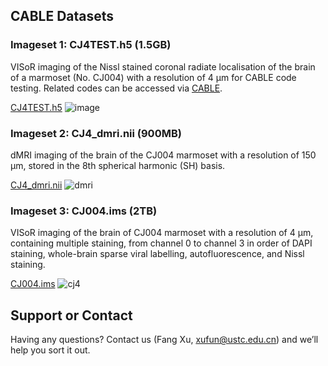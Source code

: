 ## CABLE Datasets

### Imageset 1: CJ4TEST.h5 (1.5GB)
VISoR imaging of the Nissl stained coronal radiate localisation of the brain of a marmoset (No. CJ004) with a resolution of 4 µm for CABLE code testing.
Related codes can be accessed via [CABLE](http://smart.siat.ac.cn/static-files/cj004_dataset/CJ4TEST.h5).

[CJ4TEST.h5](http://smart.siat.ac.cn/static-files/cj004_dataset/CJ4TEST.h5)
![image ](https://github.com/Euyz/CABLE/assets/33593212/e1d11bad-6171-4077-97b4-680b15ebdd21)

### Imageset 2: CJ4_dmri.nii (900MB)
dMRI imaging of the brain of the CJ004 marmoset with a resolution of 150 μm, stored in the 8th spherical harmonic (SH) basis.

[CJ4_dmri.nii](http://smart.siat.ac.cn/static-files/cj004_dataset/CJ4_dmri.nii)
![dmri](https://github.com/user-attachments/assets/3626edff-5453-450d-9ec7-69f1de296081)
### Imageset 3: CJ004.ims (2TB)
VISoR imaging of the brain of CJ004 marmoset with a resolution of 4 μm, containing multiple staining, from channel 0 to channel 3 in order of DAPI staining, whole-brain sparse viral labelling, autofluorescence, and Nissl staining.

[CJ004.ims](http://smart.siat.ac.cn/static-files/cj004_dataset/CJ004.ims)
![cj4](https://github.com/user-attachments/assets/c26388d2-546d-4fbd-8267-99789cc9d9f7)





## Support or Contact

Having any questions? Contact us (Fang Xu, xufun@ustc.edu.cn) and we’ll help you sort it out.
